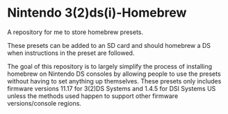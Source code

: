 # Nintendo 3(2)ds(i)-Homebrew
A repository for me to store homebrew presets.

These presets can be added to an SD card and should homebrew a DS when instructions in the preset are followed.

The goal of this repository is to largely simplify the process of installing homebrew on Nintendo DS consoles by allowing people to use the presets without having to set anything up themselves. 
These presets only includes firmware versions 11.17 for 3(2)DS Systems and 1.4.5 for DSI Systems US unless the methods used happen to support other firmware versions/console regions.